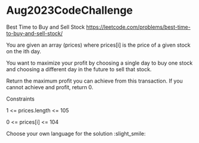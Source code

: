 # Aug2023CodeChallenge

Best Time to Buy and Sell Stock
https://leetcode.com/problems/best-time-to-buy-and-sell-stock/

You are given an array (prices) where prices[i] is the price of a given stock on the ith day.

You want to maximize your profit by choosing a single day to buy one stock and choosing a different day in the future to sell that stock.

Return the maximum profit you can achieve from this transaction.  If you cannot achieve and profit, return 0.


Constraints

1 <= prices.length <= 105

0 <= prices[i] <= 104

Choose your own language for the solution :slight_smile: